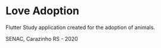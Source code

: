 # Love Adoption
Flutter Study application created for the adoption of animals.

SENAC, Carazinho RS - 2020
